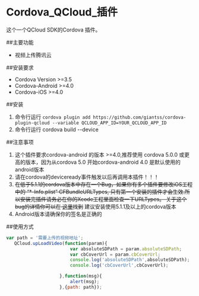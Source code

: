 # Cordova_QCloud_插件

	
这个一个QCloud SDK的Cordova 插件。 		

##主要功能
- 视频上传腾讯云
	

##安装要求
- Cordova Version >=3.5
- Cordova-Android >=4.0
- Cordova-iOS >=4.0

##安装
1. 命令行运行      ```cordova plugin add https://github.com/giantss/cordova-plugin-qcloud --variable QCLOUD_APP_ID=YOUR_QCLOUD_APP_ID```  
2. 命令行运行 cordova build --device     
 		
##注意事项					        	
1. 这个插件要求cordova-android 的版本 >=4.0,推荐使用 cordova  5.0.0 或更高的版本，因为从cordova 5.0 开始cordova-android 4.0 是默认使用的android版本
2.  请在cordova的deviceready事件触发以后再调用本插件！！！		
3. <del>在低于5.1.1的cordova版本中存在一个Bug，如果你有多个插件要修改iOS工程中的 “*-Info.plist” CFBundleURLTypes, 只有第一个安装的插件才会生效.所以安装完插件请务必在你的Xcode工程里面检查一下URLTypes。 关于这个bug的详情你可以在 [这里](https://issues.apache.org/jira/browse/CB-8007)找到</del> 建议安装使用5.1.1及以上的cordova版本 	
4. Android版本请确保你的签名是正确的			
				

##使用方式                								
```Javascript
var path = '需要上传的视频地址';
   QCloud.upLoadVideo(function(param){
                        var absoluteSDPath = param.absoluteSDPath;
                        var cbCoverUrl = param.cbCoverUrl;
                        console.log('absoluteSDPath',absoluteSDPath);
                        console.log('cbCoverUrl',cbCoverUrl);

                    },function(msg){
                        alert(msg);
                    },{path: path});
```				     



